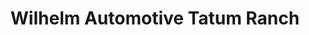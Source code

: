 ---
title: "Wilhelm Automotive Tatum Ranch"
url: /cave-creek/wilhelm-automotive-tatum-ranch/
shop: Autowerkstatt
---